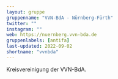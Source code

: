 ```yaml
---
layout: gruppe
gruppenname: "VVN-BdA - Nürnberg-Fürth"
twitter: ""
instagram: ""
web: https://nuernberg.vvn-bda.de
gruppenlabels: [antifa]
last-updated: 2022-09-02
shortname: "vvnbda"
---
```


Kreisvereinigung der VVN-BdA.
